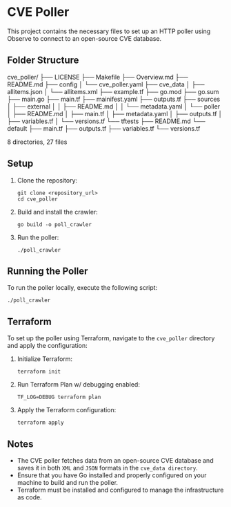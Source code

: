 # CVE Poller

This project contains the necessary files to set up an HTTP poller using Observe to connect to an open-source CVE database.

## Folder Structure

cve_poller/
├── LICENSE
├── Makefile
├── Overview.md
├── README.md
├── config
│   └── cve_poller.yaml
├── cve_data
│   ├── allitems.json
│   └── allitems.xml
├── example.tf
├── go.mod
├── go.sum
├── main.go
├── main.tf
├── mainifest.yaml
├── outputs.tf
├── sources
│   ├── external
│   │   ├── README.md
│   │   └── metadata.yaml
│   └── poller
│       ├── README.md
│       ├── main.tf
│       ├── metadata.yaml
│       ├── outputs.tf
│       ├── variables.tf
│       └── versions.tf
└── tftests
    ├── README.md
    └── default
        ├── main.tf
        ├── outputs.tf
        ├── variables.tf
        └── versions.tf

8 directories, 27 files

## Setup

1. Clone the repository:
    ```
    git clone <repository_url>
    cd cve_poller
    ```

2. Build and install the crawler:
    ```
    go build -o poll_crawler
    ```

3. Run the poller:
    ```
    ./poll_crawler
    ```

## Running the Poller

To run the poller locally, execute the following script:
```
./poll_crawler
```

## Terraform

To set up the poller using Terraform, navigate to the `cve_poller` directory and apply the configuration:

1. Initialize Terraform:
   ```
   terraform init
   ```
2. Run Terraform Plan w/ debugging enabled:
   ```
   TF_LOG=DEBUG terraform plan
   ```
3. Apply the Terraform configuration:
   ```
   terraform apply
   ```
## Notes
- The CVE poller fetches data from an open-source CVE database and saves it in both `XML` and `JSON` formats in the `cve_data directory`.
- Ensure that you have Go installed and properly configured on your machine to build and run the poller.
- Terraform must be installed and configured to manage the infrastructure as code.
